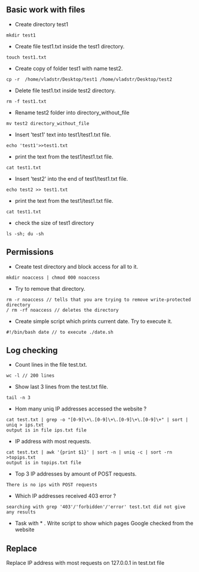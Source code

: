 ## Basic work with files

- Create directory test1
~~~console
mkdir test1
~~~
- Create file test1.txt inside the test1 directory.
~~~console
touch test1.txt
~~~
-   Create copy of folder test1 with name test2.  
~~~console
cp -r  /home/vladstr/Desktop/test1 /home/vladstr/Desktop/test2
~~~
-    Delete file test1.txt inside test2 directory.
~~~console
rm -f test1.txt
~~~
-    Rename test2 folder into directory_without_file
~~~console
mv test2 directory_without_file
~~~
-    Insert 'test1' text into test1/test1.txt file.
~~~console
echo 'test1'>>test1.txt
~~~
-    print the text from the test1/test1.txt file.
~~~console
cat test1.txt
~~~
-    Insert 'test2' into the end of test1/test1.txt file.
~~~console
echo test2 >> test1.txt
~~~
-    print the text from the test1/test1.txt file.
~~~console
cat test1.txt
~~~
- check the size of test1 directory
~~~console
ls -sh; du -sh
~~~
## Permissions

-   Create test directory and block access for all to it.
~~~console
mkdir noaccess | chmod 000 noaccess
~~~
-   Try to remove that directory.
~~~console
rm -r noaccess // tells that you are trying to remove write-protected directory
/ rm -rf noaccess // deletes the directory 
~~~
-    Create simple script which prints current date. Try to execute it.
~~~console
#!/bin/bash date // to execute ./date.sh
~~~

## Log checking

-  Count lines in the file test.txt.
~~~console
wc -l // 200 lines
~~~

- Show last 3 lines from the test.txt file. 
~~~console
tail -n 3
~~~

-  Hom many uniq IP addresses accessed the website ? 
~~~console
cat test.txt | grep -o "[0-9]\+\.[0-9]\+\.[0-9]\+\.[0-9]\+" | sort | uniq > ips.txt  
output is in file ips.txt file
~~~


-  IP address with most requests.
~~~console
cat test.txt | awk '{print $1}' | sort -n | uniq -c | sort -rn >topips.txt
output is in topips.txt file
~~~

-  Top 3 IP addresses by amount of POST requests.
~~~console
There is no ips with POST requests
~~~

-  Which IP addresses received 403 error ? 
~~~console
searching with grep '403'/'forbidden'/'error' test.txt did not give any results
~~~

- Task with * . Write script to show which pages Google checked from the website 

## Replace

Replace IP address with most requests on 127.0.0.1 in test.txt file 
